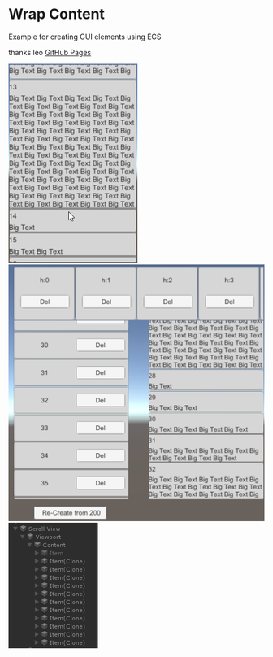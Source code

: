 # Wrap Content

Example for creating GUI elements using ECS

thanks leo [GitHub Pages](https://github.com/Leopotam/ecs)

![screenshot](/Img/wrap_content.gif)
![screenshot](/Img/wrap_content.png)
![screenshot](/Img/wrap_scroll_hierarchy.png)
 
